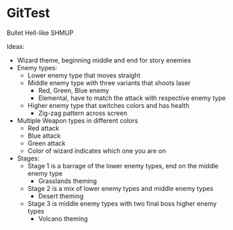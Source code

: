 # GitTest
Bullet Hell-like SHMUP

Ideas: 
- Wizard theme, beginning middle and end for story enemies
- Enemy types:
    - Lower enemy type that moves straight
    - Middle enemy type with three variants that shoots laser
        - Red, Green, Blue enemy
        - Elemental, have to match the attack with respective enemy type
    - Higher enemy type that switches colors and has health
        - Zig-zag pattern across screen
- Multiple Weapon types in different colors
    - Red attack
    - Blue attack
    - Green attack
    - Color of wizard indicates which one you are on
- Stages:
    - Stage 1 is a barrage of the lower enemy types, end on the middle enemy type
        - Grasslands theming
    - Stage 2 is a mix of lower enemy types and middle enemy types
        - Desert theming
    - Stage 3 is middle enemy types with two final boss higher enemy types
        - Volcano theming
